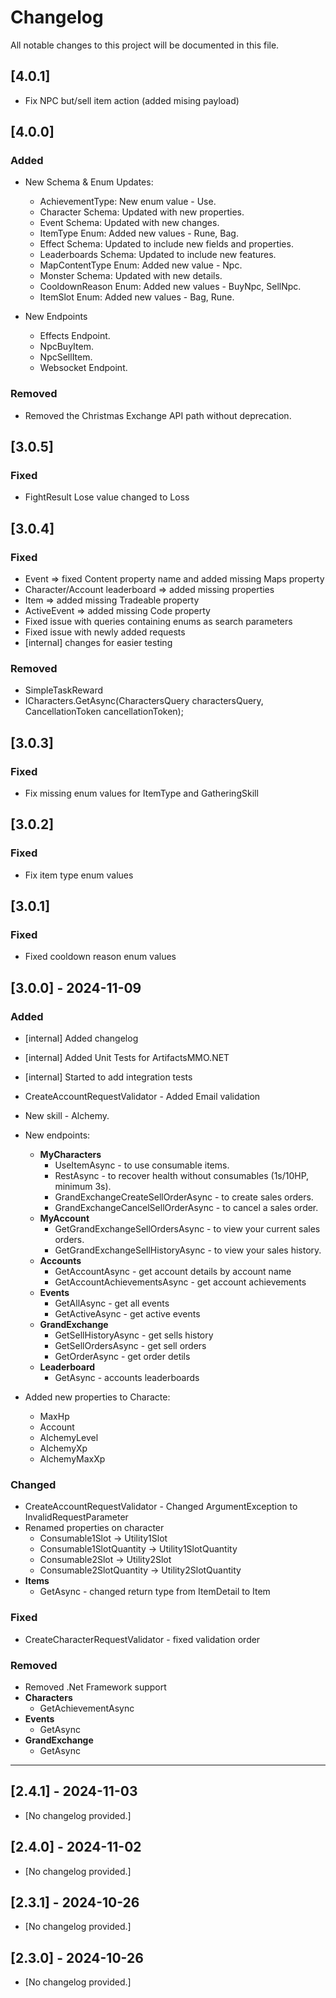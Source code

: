 ﻿# Changelog

All notable changes to this project will be documented in this file.

## [4.0.1]
- Fix NPC but/sell item action (added mising payload)

## [4.0.0]

### Added
- New Schema & Enum Updates:
	- AchievementType: New enum value - Use.
	- Character Schema: Updated with new properties.
    - Event Schema: Updated with new changes.
	- ItemType Enum: Added new values - Rune, Bag.
	- Effect Schema: Updated to include new fields and properties.
	- Leaderboards Schema: Updated to include new features.
	- MapContentType Enum: Added new value - Npc.
	- Monster Schema: Updated with new details.
	- CooldownReason Enum: Added new values - BuyNpc, SellNpc.
	- ItemSlot Enum: Added new values - Bag, Rune.

- New Endpoints
	- Effects Endpoint.
	- NpcBuyItem.
	- NpcSellItem.
	- Websocket Endpoint.
### Removed
- Removed the Christmas Exchange API path without deprecation.

## [3.0.5]

### Fixed
- FightResult Lose value changed to Loss

## [3.0.4]

### Fixed
- Event => fixed Content property name and added missing Maps property
- Character/Account leaderboard => added missing properties
- Item => added missing Tradeable property
- ActiveEvent => added missing Code property
- Fixed issue with queries containing enums as search parameters
- Fixed issue with newly added requests
- [internal] changes for easier testing

### Removed
- SimpleTaskReward
- ICharacters.GetAsync(CharactersQuery charactersQuery, CancellationToken cancellationToken);

## [3.0.3]

### Fixed
- Fix missing enum values for ItemType and GatheringSkill

## [3.0.2]

### Fixed
- Fix item type enum values

## [3.0.1]

### Fixed
- Fixed cooldown reason enum values

## [3.0.0] - 2024-11-09

### Added
- [internal] Added changelog
- [internal] Added Unit Tests for ArtifactsMMO.NET
- [internal] Started to add integration tests
- CreateAccountRequestValidator - Added Email validation
- New skill - Alchemy.
- New endpoints:
	- **MyCharacters**
		- UseItemAsync - to use consumable items.
		- RestAsync - to recover health without consumables (1s/10HP, minimum 3s).
		- GrandExchangeCreateSellOrderAsync - to create sales orders.
		- GrandExchangeCancelSellOrderAsync - to cancel a sales order.
	- **MyAccount**
		- GetGrandExchangeSellOrdersAsync - to view your current sales orders.
		- GetGrandExchangeSellHistoryAsync - to view your sales history.
	- **Accounts**
		- GetAccountAsync - get account details by account name
		- GetAccountAchievementsAsync - get account achievements
	- **Events**
		- GetAllAsync - get all events
		- GetActiveAsync - get active events
	- **GrandExchange**
		- GetSellHistoryAsync - get sells history
		- GetSellOrdersAsync - get sell orders
		- GetOrderAsync - get order detils
	- **Leaderboard**
		- GetAsync - accounts leaderboards

- Added new properties to Characte: 
	- MaxHp
	- Account
	- AlchemyLevel
	- AlchemyXp
	- AlchemyMaxXp

### Changed
- CreateAccountRequestValidator - Changed ArgumentException to InvalidRequestParameter
- Renamed properties on character
	- Consumable1Slot -> Utility1Slot
	- Consumable1SlotQuantity -> Utility1SlotQuantity
	- Consumable2Slot -> Utility2Slot
	- Consumable2SlotQuantity -> Utility2SlotQuantity
- **Items**
	- GetAsync - changed return type from ItemDetail to Item

### Fixed
- CreateCharacterRequestValidator - fixed validation order

### Removed
- Removed .Net Framework support
- **Characters**
	- GetAchievementAsync
- **Events**
	- GetAsync
- **GrandExchange**
	- GetAsync

---

## [2.4.1] - 2024-11-03
- [No changelog provided.]

## [2.4.0] - 2024-11-02
- [No changelog provided.]

## [2.3.1] - 2024-10-26
- [No changelog provided.]

## [2.3.0] - 2024-10-26
- [No changelog provided.]